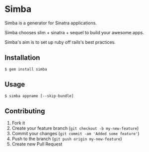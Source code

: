 # Simba

Simba is a generator for Sinatra applications.

Simba chooses slim + sinatra + sequel to build your awesome apps.

Simba's aim is to set up ruby off rails's best practices.

## Installation

    $ gem install simba

## Usage

    $ simba appname [--skip-bundle]

## Contributing

1. Fork it
2. Create your feature branch (`git checkout -b my-new-feature`)
3. Commit your changes (`git commit -am 'Added some feature'`)
4. Push to the branch (`git push origin my-new-feature`)
5. Create new Pull Request
